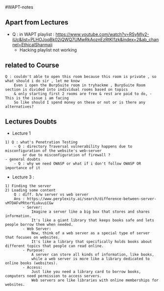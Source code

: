 #WAPT-notes 

## Apart from Lectures
- Q : in WAPT playlist : https://www.youtube.com/watch?v=RSyMIy2-iUc&list=PLHOJoqBk02jQWQ7UMwRkAoznEzRtKI1zk&index=2&ab_channel=EthicalSharmaji <br>
    - Hacking playlist not working

## related to Course
```
Q : couldn't able to open this room because this room is private , so what should i do sir , let me know
    Even i open the BurpSuite room in tryhackme , BurpSuite Room section is divided into individual rooms based on topics 
    & only starting first 2 rooms are free & rest are paid to do, - This is the issue i am facing 
    So like should I spend money on these or not or is there any alternatives?
```

## Lectures Doubts

- Lecture 1
```
1) Q : what's Penetration Testing
    - Q : directory Traversal vulnerability happens due to misconfiguration of the website's web-server
        or due to misconfiguration of firewall ?
- general doubts
    - Q : why we need OWASP or what if i don't follow OWASP OR importance of it
```
- Lecture 3 : 
```
1) Finding the server
2) Loading some content
    Q : diff. b/w server vs web server 
    Ans : https://www.perplexity.ai/search/difference-between-server-vM7DAFvPRterYLukvuiCGw
        - Server: 
            Imagine a server like a big box that stores and shares information. 
            It's like a giant library that keeps books safe and lets people borrow them when needed.
        - Web Server:
            Now, think of a web server as a special type of server that focuses on websites.
            It's like a library that specifically holds books about different topics that people can read online.
        - Purpose:
            A server can store all kinds of information, like books, 
            while a web server is more like a library dedicated to online books (websites).
        - Access:
            Just like you need a library card to borrow books, computers need permission to access servers. 
            Web servers are like libraries with online memberships for websites.
```
